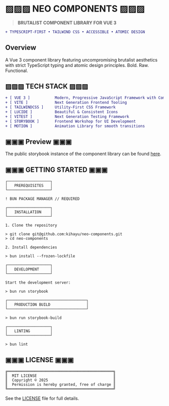# ▨▨▨ NEO COMPONENTS ▨▨▨

> **BRUTALIST COMPONENT LIBRARY FOR VUE 3**

```diff
+ TYPESCRIPT-FIRST • TAILWIND CSS • ACCESSIBLE • ATOMIC DESIGN
```

## Overview

A Vue 3 component library featuring uncompromising brutalist aesthetics with strict TypeScript typing and atomic design principles. Bold. Raw. Functional.

## ▨▨▨ TECH STACK ▨▨▨

```diff
+ [ VUE 3 ]           Modern, Progressive JavaScript Framework with Composition API
+ [ VITE ]            Next Generation Frontend Tooling
+ [ TAILWINDCSS ]     Utility-First CSS Framework
+ [ LUCIDE ]          Beautiful & Consistent Icons
+ [ VITEST ]          Next Generation Testing Framework
+ [ STORYBOOK ]       Frontend Workshop for UI Development
+ [ MOTION ]          Animation Library for smooth transitions
```

## ▣▣▣ Preview ▣▣▣

The public storybook instance of the component library can be found [here](https://neo-sb.keanuhie.com/).

## ▣▣▣ GETTING STARTED ▣▣▣

```
┌───────────────────┐
│   PREREQUISITES   │
└───────────────────┘

! BUN PACKAGE MANAGER // REQUIRED
```

```
┌───────────────────┐
│   INSTALLATION    │
└───────────────────┘

1. Clone the repository

> git clone git@github.com:kihayu/neo-components.git
> cd neo-components

2. Install dependencies

> bun install --frozen-lockfile
```

```
┌───────────────────┐
│   DEVELOPMENT     │
└───────────────────┘

Start the development server:

> bun run storybook
```

```
┌───────────────────────────────────┐
│   PRODUCTION BUILD                │
└───────────────────────────────────┘

> bun run storybook-build
```

```
┌───────────────────┐
│   LINTING         │
└───────────────────┘

> bun lint
```

## ▣▣▣ LICENSE ▣▣▣

```
╔═══════════════════════════════════════════════╗
║  MIT LICENSE                                  ║
║  Copyright © 2025                             ║
║  Permission is hereby granted, free of charge ║
╚═══════════════════════════════════════════════╝
```

See the [LICENSE](LICENSE) file for full details.
